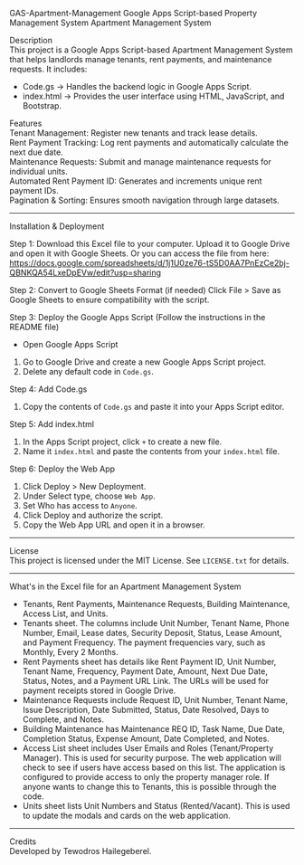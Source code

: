 GAS-Apartment-Management
Google Apps Script-based Property Management System
Apartment Management System  

Description  
This project is a Google Apps Script-based Apartment Management System that helps landlords manage tenants, rent payments, and maintenance requests. It includes:  

- Code.gs → Handles the backend logic in Google Apps Script.  
- index.html → Provides the user interface using HTML, JavaScript, and Bootstrap.  

Features  
Tenant Management: Register new tenants and track lease details.  
Rent Payment Tracking: Log rent payments and automatically calculate the next due date.  
Maintenance Requests: Submit and manage maintenance requests for individual units.  
Automated Rent Payment ID: Generates and increments unique rent payment IDs.  
Pagination & Sorting: Ensures smooth navigation through large datasets.  

---

Installation & Deployment  

Step 1: Download this Excel file to your computer.
Upload it to Google Drive and open it with Google Sheets. Or you can access the file from here:
https://docs.google.com/spreadsheets/d/1j1U0ze76-tS5D0AA7PnEzCe2bj-QBNKQA54LxeDpEVw/edit?usp=sharing

Step 2: Convert to Google Sheets Format (if needed)
Click File > Save as Google Sheets to ensure compatibility with the script.

Step 3: Deploy the Google Apps Script (Follow the instructions in the README file)
- Open Google Apps Script
1. Go to Google Drive and create a new Google Apps Script project.  
2. Delete any default code in `Code.gs`.  

Step 4: Add Code.gs
1. Copy the contents of `Code.gs` and paste it into your Apps Script editor.  

Step 5: Add index.html
1. In the Apps Script project, click `+` to create a new file.  
2. Name it `index.html` and paste the contents from your `index.html` file.  

Step 6: Deploy the Web App
1. Click Deploy > New Deployment.  
2. Under Select type, choose `Web App`.  
3. Set Who has access to `Anyone`.  
4. Click Deploy and authorize the script.  
5. Copy the Web App URL and open it in a browser.  

---

License  
This project is licensed under the MIT License. See `LICENSE.txt` for details.  

---
What's in the Excel file for an Apartment Management System
- Tenants, Rent Payments, Maintenance Requests, Building Maintenance, Access List, and Units.
- Tenants sheet. The columns include Unit Number, Tenant Name, Phone Number, Email, Lease dates, Security Deposit, Status, Lease Amount, and Payment Frequency. The payment frequencies vary, such as Monthly, Every 2 Months.
- Rent Payments sheet has details like Rent Payment ID, Unit Number, Tenant Name, Frequency, Payment Date, Amount, Next Due Date, Status, Notes, and a Payment URL Link. The URLs will be used for payment receipts stored in Google Drive.
- Maintenance Requests include Request ID, Unit Number, Tenant Name, Issue Description, Date Submitted, Status, Date Resolved, Days to Complete, and Notes.
- Building Maintenance has Maintenance REQ ID, Task Name, Due Date, Completion Status, Expense Amount, Date Completed, and Notes.
- Access List sheet includes User Emails and Roles (Tenant/Property Manager). This is used for security purpose. The web application will check to see if users have access based on this list. The application is configured to provide access to only the property manager role. If anyone wants to change this to Tenants, this is possible through the code.
- Units sheet lists Unit Numbers and Status (Rented/Vacant). This is used to update the modals and cards on the web application.
---
Credits  
Developed by Tewodros Hailegeberel.  
